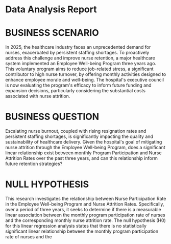 <h1>Data Analysis Report</h1>

# BUSINESS SCENARIO

In 2025, the healthcare industry faces an unprecedented demand for nurses, exacerbated by persistent staffing shortages. 
To proactively address this challenge and improve nurse retention, a major healthcare system implemented an Employee Well-being 
Program three years ago. This voluntary program aims to reduce job-related stress, a significant contributor to high nurse turnover, 
by offering monthly activities designed to enhance employee morale and well-being. The hospital's executive council is now evaluating 
the program's efficacy to inform future funding and expansion decisions, particularly considering the substantial costs associated with 
nurse attrition.

# BUSINESS QUESTION
Escalating nurse burnout, coupled with rising resignation rates and persistent staffing shortages, is significantly impacting the quality and sustainability of healthcare delivery. Given the hospital's goal of mitigating nurse attrition through the Employee Well-being Program, does a significant linear relationship exist between monthly Program Participation and Nurse Attrition Rates over the past three years, and can this relationship inform future retention strategies?

# NULL HYPOTHESIS
This research investigates the relationship between Nurse Participation Rate in the Employee Well-being Program and Nurse Attrition Rates. Specifically, over a period of three years, it seeks to determine if there is a measurable linear association between the monthly program participation rate of nurses and the corresponding monthly nurse attrition rate.
The null hypothesis (H0) for this linear regression analysis states that there is no statistically significant linear relationship between the monthly program participation rate of nurses and the
